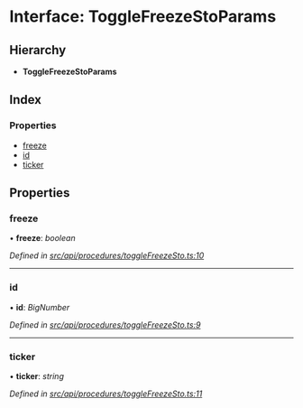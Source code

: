 # Interface: ToggleFreezeStoParams

## Hierarchy

* **ToggleFreezeStoParams**

## Index

### Properties

* [freeze](togglefreezestoparams.md#freeze)
* [id](togglefreezestoparams.md#id)
* [ticker](togglefreezestoparams.md#ticker)

## Properties

###  freeze

• **freeze**: *boolean*

*Defined in [src/api/procedures/toggleFreezeSto.ts:10](https://github.com/PolymathNetwork/polymesh-sdk/blob/524b0225/src/api/procedures/toggleFreezeSto.ts#L10)*

___

###  id

• **id**: *BigNumber*

*Defined in [src/api/procedures/toggleFreezeSto.ts:9](https://github.com/PolymathNetwork/polymesh-sdk/blob/524b0225/src/api/procedures/toggleFreezeSto.ts#L9)*

___

###  ticker

• **ticker**: *string*

*Defined in [src/api/procedures/toggleFreezeSto.ts:11](https://github.com/PolymathNetwork/polymesh-sdk/blob/524b0225/src/api/procedures/toggleFreezeSto.ts#L11)*
